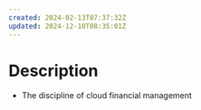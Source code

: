 ```yaml
---
created: 2024-02-13T07:37:32Z
updated: 2024-12-10T08:35:01Z
---
```

# Description

- The discipline of cloud financial management